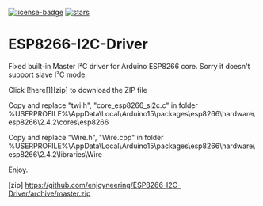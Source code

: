[![license-badge][]][license] [![stars][]][stargazers]

# ESP8266-I2C-Driver
Fixed built-in Master I²C driver for Arduino ESP8266 core. Sorry it doesn't support slave I²C mode.

Click [!here[]][zip] to download the ZIP file

Copy and replace "twi.h", "core_esp8266_si2c.c" in folder %USERPROFILE%\AppData\Local\Arduino15\packages\esp8266\hardware\esp8266\2.4.2\cores\esp8266

Copy and replace "Wire.h", "Wire.cpp" in folder %USERPROFILE%\AppData\Local\Arduino15\packages\esp8266\hardware\esp8266\2.4.2\libraries\Wire

Enjoy.

[license]:       https://choosealicense.com/licenses/gpl-3.0/
[license-badge]: https://img.shields.io/aur/license/yaourt.svg
[stars]:         https://img.shields.io/github/stars/enjoyneering/ESP8266-I2C-Driver.svg
[stargazers]:    https://github.com/enjoyneering/ESP8266-I2C-Driver/stargazers
[zip]            https://github.com/enjoyneering/ESP8266-I2C-Driver/archive/master.zip
